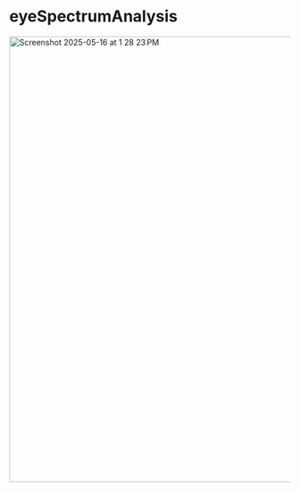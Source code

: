 # eyeSpectrumAnalysis
<img width="799" alt="Screenshot 2025-05-16 at 1 28 23 PM" src="https://github.com/user-attachments/assets/4d17c0ee-00d4-4c0b-acf9-c1846f22a55d" />
